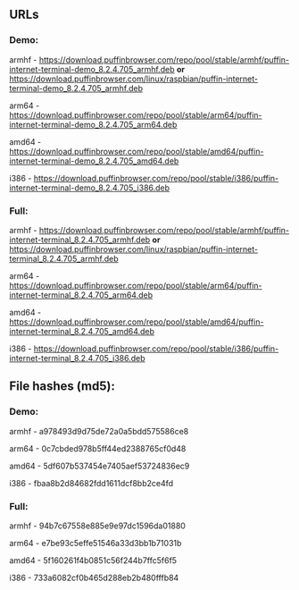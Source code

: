 ## URLs
### Demo:
armhf - https://download.puffinbrowser.com/repo/pool/stable/armhf/puffin-internet-terminal-demo_8.2.4.705_armhf.deb **or**  https://download.puffinbrowser.com/linux/raspbian/puffin-internet-terminal-demo_8.2.4.705_armhf.deb

arm64 - https://download.puffinbrowser.com/repo/pool/stable/arm64/puffin-internet-terminal-demo_8.2.4.705_arm64.deb

amd64 - https://download.puffinbrowser.com/repo/pool/stable/amd64/puffin-internet-terminal-demo_8.2.4.705_amd64.deb

i386  - https://download.puffinbrowser.com/repo/pool/stable/i386/puffin-internet-terminal-demo_8.2.4.705_i386.deb

### Full:
armhf - https://download.puffinbrowser.com/repo/pool/stable/armhf/puffin-internet-terminal_8.2.4.705_armhf.deb **or** https://download.puffinbrowser.com/linux/raspbian/puffin-internet-terminal_8.2.4.705_armhf.deb

arm64 - https://download.puffinbrowser.com/repo/pool/stable/arm64/puffin-internet-terminal_8.2.4.705_arm64.deb

amd64 - https://download.puffinbrowser.com/repo/pool/stable/amd64/puffin-internet-terminal_8.2.4.705_amd64.deb

i386  - https://download.puffinbrowser.com/repo/pool/stable/i386/puffin-internet-terminal_8.2.4.705_i386.deb


## File hashes (md5):
### Demo:
armhf - a978493d9d75de72a0a5bdd575586ce8

arm64 - 0c7cbded978b5ff44ed2388765cf0d48

amd64 - 5df607b537454e7405aef53724836ec9

i386  - fbaa8b2d84682fdd1611dcf8bb2ce4fd

### Full:
armhf - 94b7c67558e885e9e97dc1596da01880

arm64 - e7be93c5effe51546a33d3bb1b71031b

amd64 - 5f160261f4b0851c56f244b7ffc5f6f5

i386  - 733a6082cf0b465d288eb2b480fffb84
